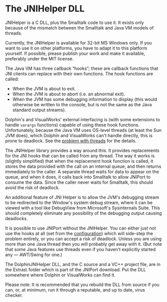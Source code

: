 # The JNIHelper DLL

JNIHelper is a C DLL, plus the Smalltalk code to use it. It exists only because of the mismatch between the Smalltalk and Java VM models of threads.

Currently, the JNIHelper is available for 32-bit MS Windows only. If you want to use it on other platforms, you have to adapt it to this platform yourself. If possible, please publish your work and make it available, preferably under the MIT license.

The Java VM has three callback “hooks”; these are callback functions that JNI clients can replace with their own functions. The hook functions are called:

- When the JVM is about to exit.
- When the JVM is about to abort (i.e. an abnormal exit).
- When the JVM has some debugging information to display (this would otherwise be written to the console, but is not the same as the Java standard output streams).

Dolphin's and VisualWorks' external interfacing is (with some extensions to handle `varargs` functions) capable of using these hook functions. Unfortunately, because the Java VM uses OS-level threads (at least the Sun JVM does), which Dolphin and VisualWorks can't handle directly, this is prone to deadlock. See the [problem with threads](problems-with-threads.md) for the details.

The JNIHelper library provides a way around this. It provides replacements for the JNI hooks that can be called from any thread. The way it works is (slightly simplified) that when the replacement hook function is called, it stores the data provided with the call on an internal queue, and then returns immediately to the caller. A separate thread waits for data to appear on the queue, and when it does, it calls back into Smalltalk to allow JNIPort to consume the data. Since the caller never waits for Smalltalk, this should avoid the risk of deadlock.

An additional feature of JNI Helper is to allow the JVM's debugging stream to be redirected to the Window's system debug stream, where it can be viewed with a tool like DebugView from Microsoft's Sysinternals Suite. This should completely eliminate any possibility of the debugging output causing deadlocks.

It is possible to use JNIPort without the JNIHelper. You can either just not use the hooks at all (set from the [configuration](jniportsettings.md)) which will side-step the problem entirely, or you can accept a risk of deadlock. Unless you are using more than one Java thread then you will probably get away with it. (But note that some Java features use threads even if you haven't explicitly started any — AWT/Swing for one.)

The DolphinJNIHelper DLL, and the C source and a VC++ project file, are in the Extras\ folder which is part of the JNIPort download. Put the DLL somewhere where Dolphin or VisualWorks can find it.

Please note: It is recommended that you rebuild the DLL from source if you can, or, at minimum, run it through a reputable, and up to date, virus checker.